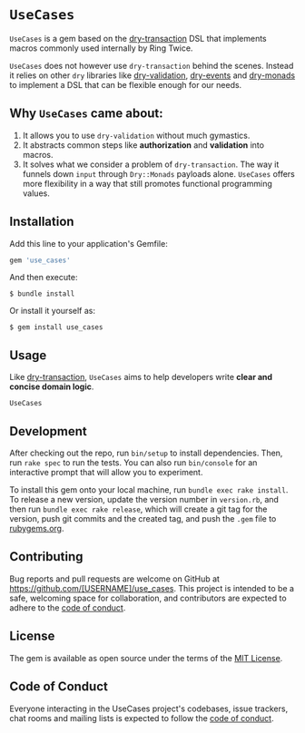 # `UseCases`

`UseCases` is a gem based on the [dry-transaction](https://dry-rb.org/gems/dry-transaction/) DSL that implements macros commonly used internally by Ring Twice.

`UseCases` does not however use `dry-transaction` behind the scenes. Instead it relies on other `dry` libraries like [dry-validation](https://dry-rb.org/gems/dry-validation/), [dry-events](https://dry-rb.org/gems/dry-validation/) and [dry-monads](https://dry-rb.org/gems/dry-validation/) to implement a DSL that can be flexible enough for our needs.

## Why `UseCases` came about:

1. It allows you to use `dry-validation` without much gymastics.
2. It abstracts common steps like **authorization** and **validation** into macros.
3. It solves what we consider a problem of `dry-transaction`. The way it funnels down `input` through `Dry::Monads` payloads alone. `UseCases` offers more flexibility in a way that still promotes functional programming values.

## Installation

Add this line to your application's Gemfile:

```ruby
gem 'use_cases'
```

And then execute:

    $ bundle install

Or install it yourself as:

    $ gem install use_cases

## Usage

Like [dry-transaction](https://dry-rb.org/gems/dry-transaction/0.13/), `UseCases` aims to help developers write **clear and concise domain logic**.


`UseCases` 

## Development

After checking out the repo, run `bin/setup` to install dependencies. Then, run `rake spec` to run the tests. You can also run `bin/console` for an interactive prompt that will allow you to experiment.

To install this gem onto your local machine, run `bundle exec rake install`. To release a new version, update the version number in `version.rb`, and then run `bundle exec rake release`, which will create a git tag for the version, push git commits and the created tag, and push the `.gem` file to [rubygems.org](https://rubygems.org).

## Contributing

Bug reports and pull requests are welcome on GitHub at https://github.com/[USERNAME]/use_cases. This project is intended to be a safe, welcoming space for collaboration, and contributors are expected to adhere to the [code of conduct](https://github.com/[USERNAME]/use_cases/blob/master/CODE_OF_CONDUCT.md).

## License

The gem is available as open source under the terms of the [MIT License](https://opensource.org/licenses/MIT).

## Code of Conduct

Everyone interacting in the UseCases project's codebases, issue trackers, chat rooms and mailing lists is expected to follow the [code of conduct](https://github.com/[USERNAME]/use_cases/blob/master/CODE_OF_CONDUCT.md).
